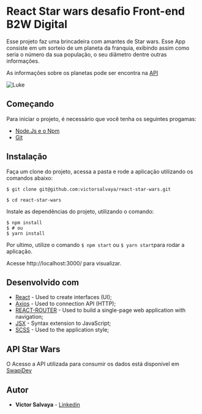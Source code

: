 # React Star wars desafio Front-end B2W Digital

Esse projeto faz uma brincadeira com amantes de Star wars. Esse App consiste em um sorteio de um planeta da franquia, exibindo assim como seria o número da sua população, o seu diâmetro dentre outras informações.

As informações sobre os planetas pode ser encontra na [API](https://swapi.dev/)

![Luke](https://media.giphy.com/media/xT9DPpf0zTqRASyzTi/giphy.gif)

## Começando

Para iniciar o projeto, é necessário que você tenha os seguintes progamas: 
* [Node.Js e o Npm](https://nodejs.org/en/download/)
* [Git](https://git-scm.com/book/en/v2/Getting-Started-Installing-Git)

## Instalação

Faça um clone do projeto, acessa a pasta e rode a aplicação utilizando os comandos abaixo:

```
$ git clone git@github.com:victorsalvaya/react-star-wars.git

$ cd react-star-wars

```
Instale as dependências do projeto, utilizando o comando:
```
$ npm install 
$ # ou
$ yarn install 
```
Por ultimo, utilize o comando ```$ npm start``` ou ```$ yarn start```para rodar a aplicação.

Acesse http://localhost:3000/ para visualizar.

## Desenvolvido com

* [React](https://reactjs.org/docs/) -  Used to create interfaces (UI);
* [Axios](https://github.com/axios/axios) - Used to connection API (HTTP);
* [REACT-ROUTER](https://reacttraining.com/react-router/web/guides/quick-start) - Used to build a single-page web application with navigation;
* [JSX](https://reactjs.org/docs/introducing-jsx.html) - Syntax extension to JavaScript;
* [SCSS](https://create-react-app.dev/docs/adding-a-sass-stylesheet/) - Used to the application style; 

## API Star Wars

O Acesso a API utilizada para consumir os dados está disponível em [SwapiDev](http://swapi.dev/)

## Autor

* **Victor Salvaya** - [Linkedin](https://www.linkedin.com/in/fsilvaco/victorsalvaya) 

